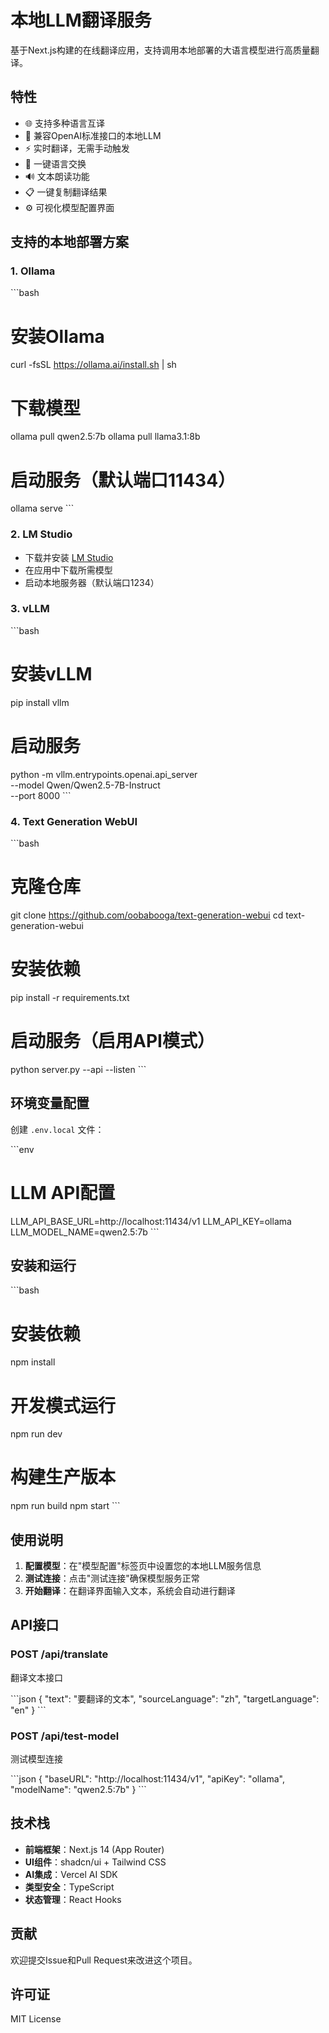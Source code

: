 # 本地LLM翻译服务

基于Next.js构建的在线翻译应用，支持调用本地部署的大语言模型进行高质量翻译。

## 特性

- 🌐 支持多种语言互译
- 🤖 兼容OpenAI标准接口的本地LLM
- ⚡ 实时翻译，无需手动触发
- 🔄 一键语言交换
- 🔊 文本朗读功能
- 📋 一键复制翻译结果
- ⚙️ 可视化模型配置界面

## 支持的本地部署方案

### 1. Ollama
\`\`\`bash
# 安装Ollama
curl -fsSL https://ollama.ai/install.sh | sh

# 下载模型
ollama pull qwen2.5:7b
ollama pull llama3.1:8b

# 启动服务（默认端口11434）
ollama serve
\`\`\`

### 2. LM Studio
- 下载并安装 [LM Studio](https://lmstudio.ai/)
- 在应用中下载所需模型
- 启动本地服务器（默认端口1234）

### 3. vLLM
\`\`\`bash
# 安装vLLM
pip install vllm

# 启动服务
python -m vllm.entrypoints.openai.api_server \
  --model Qwen/Qwen2.5-7B-Instruct \
  --port 8000
\`\`\`

### 4. Text Generation WebUI
\`\`\`bash
# 克隆仓库
git clone https://github.com/oobabooga/text-generation-webui
cd text-generation-webui

# 安装依赖
pip install -r requirements.txt

# 启动服务（启用API模式）
python server.py --api --listen
\`\`\`

## 环境变量配置

创建 `.env.local` 文件：

\`\`\`env
# LLM API配置
LLM_API_BASE_URL=http://localhost:11434/v1
LLM_API_KEY=ollama
LLM_MODEL_NAME=qwen2.5:7b
\`\`\`

## 安装和运行

\`\`\`bash
# 安装依赖
npm install

# 开发模式运行
npm run dev

# 构建生产版本
npm run build
npm start
\`\`\`

## 使用说明

1. **配置模型**：在"模型配置"标签页中设置您的本地LLM服务信息
2. **测试连接**：点击"测试连接"确保模型服务正常
3. **开始翻译**：在翻译界面输入文本，系统会自动进行翻译

## API接口

### POST /api/translate
翻译文本接口

\`\`\`json
{
  "text": "要翻译的文本",
  "sourceLanguage": "zh",
  "targetLanguage": "en"
}
\`\`\`

### POST /api/test-model
测试模型连接

\`\`\`json
{
  "baseURL": "http://localhost:11434/v1",
  "apiKey": "ollama",
  "modelName": "qwen2.5:7b"
}
\`\`\`

## 技术栈

- **前端框架**：Next.js 14 (App Router)
- **UI组件**：shadcn/ui + Tailwind CSS
- **AI集成**：Vercel AI SDK
- **类型安全**：TypeScript
- **状态管理**：React Hooks

## 贡献

欢迎提交Issue和Pull Request来改进这个项目。

## 许可证

MIT License
